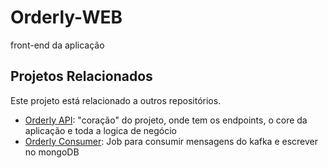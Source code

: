 # Orderly-WEB

front-end da aplicação

## Projetos Relacionados

Este projeto está relacionado a outros repositórios.

 - [Orderly API](https://github.com/DinisSimoes/Orderly-API): "coração" do projeto, onde tem os endpoints, o core da aplicação e toda a logica de negócio
 - [Orderly Consumer](https://github.com/DinisSimoes/Orderly-Consumer): Job para consumir mensagens do kafka e escrever no mongoDB